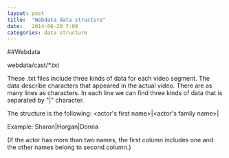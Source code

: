 ```yaml
---
layout: post
title:  "Webdata data structure"
date:   2014-06-20 7:00
categories: data structure
---
```


##Webdata

webdata/cast/*.txt

These .txt files include three kinds of data for each video segment. 
The data describe characters that appeared in the actual video.
There are as many lines as characters. 
In each line we can find three kinds of data that is separated by "|" character.

The structure is the following: 
	<actor's first name>|<actor's family name>|<played character>

Example: 
	Sharon|Horgan|Donna 

(If the actor has more than two names, the first column includes one and the other names belong to second column.)

